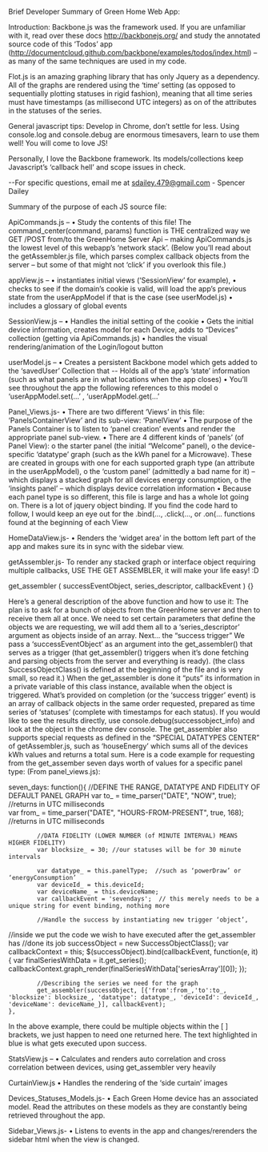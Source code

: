 Brief Developer Summary of Green Home Web App:

Introduction:
Backbone.js was the framework used. If you are unfamiliar with it, read over these docs http://backbonejs.org/ and study the annotated source code of this ‘Todos’ app (http://documentcloud.github.com/backbone/examples/todos/index.html) – as many of the same techniques are used in my code.

Flot.js is an amazing graphing library that has only Jquery as a dependency.  All of the graphs are rendered using the ‘time’ setting (as opposed to sequentially plotting statuses in rigid fashion), meaning that all time series must have timestamps (as millisecond UTC integers) as on of the attributes in the statuses of the series.

General javascript tips:  Develop in Chrome, don’t settle for less.  Using console.log and console.debug are enormous timesavers, learn to use them well!  You will come to love JS!

Personally, I love the Backbone framework.  Its models/collections keep Javascript’s ‘callback hell’ and scope issues in check.

--For specific questions, email me at sdailey.479@gmail.com - Spencer Dailey 

Summary of the purpose of each JS source file:

ApiCommands.js –
•	Study the contents of this file!  The command_center(command, params) function is THE centralized way we GET /POST from/to the GreenHome Server Api – making ApiCommands.js the lowest level of this webapp’s ‘network stack’.  (Below you’ll read about the getAssembler.js file, which parses complex callback objects from the server – but some of that might not ‘click’ if you overlook this file.)

appView.js – 
•	instantiates initial views (‘SessionView’ for example), 
•	checks to see if the domain’s cookie is valid, will load the app’s previous state from the userAppModel if that is the case (see userModel.js)
•	includes a glossary of global events

SessionView.js –
•	Handles the initial setting of the cookie 
•	Gets the initial device information, creates model for each Device, adds to “Devices” collection (getting via ApiCommands.js)
•	handles the visual rendering/animation of the Login/logout button

userModel.js –
•	Creates a persistent Backbone model which gets added to the ‘savedUser’ Collection that --  Holds all of the app’s  ‘state’ information (such as what panels are in what locations when the app closes)
•	You’ll see throughout the app the following references to this model
o	‘userAppModel.set(…’ , ‘userAppModel.get(…’

Panel_Views.js-
•	There are two different ‘Views’ in this file: ‘PanelsContainerView’ and its sub-view: ‘PanelView’
•	The purpose of the Panels Container is to listen to ‘panel creation’ events and render the appropriate panel sub-view.
•	There are 4 different kinds of ‘panels’ (of Panel View): 
o	the starter panel (the initial “Welcome” panel), 
o	the device-specific ‘datatype’ graph (such as the kWh panel for a Microwave). These are created in groups with one for each supported graph type (an attribute in the userAppModel),
o	the ‘custom panel’ (admittedly a bad name for it) – which displays a stacked graph for all devices energy consumption,
o	the ‘insights panel’ – which displays device correlation information
•	Because each panel type is so different, this file is large and has a whole lot going on.  There is a lot of jquery object binding.  If you find the code hard to follow, I would keep an eye out for the .bind(…, .click(…, or .on(… functions found at the beginning of each View

HomeDataView.js-
•	Renders the ‘widget area’ in the bottom left part of the app and makes sure its in sync with the sidebar view.

getAssembler.js-
To render any stacked graph or interface object requiring multiple callbacks, USE THE GET ASSEMBLER, it will make your life easy!  :D

get_assembler ( successEventObject, series_descriptor, callbackEvent ) {}

Here’s a general description of the above function and how to use it:
The plan is to ask for a bunch of objects from the GreenHome server and then to receive them all at once.
We need to set certain parameters that define the objects we are requesting, we will add them all to a ‘series_descriptor’ argument as objects inside of an array.
Next… the “success trigger”
We pass a ‘successEventObject’ as an argument into the get_assembler() that serves as a trigger (that get_assembler() triggers when it’s done fetching and parsing objects from the server and everything is ready).
(the class SuccessObjectClass() is defined at the beginning of the file and is very small, so read it.)
When the get_assembler is done it “puts” its information in a private variable of this class instance, available when the object is triggered.
What’s provided on completion (or the ‘success trigger’ event) is an array of callback objects in the same order requested, prepared as time series of ‘statuses’ (complete with timestamps for each status).  If you would like to see the results directly, use console.debug(successobject_info) and look at the object in the chrome dev console.
The get_assembler also supports special requests as defined in the “SPECIAL DATATYPES CENTER” of getAssembler.js, such as ‘houseEnergy’ which sums all of the devices kWh values and returns a total sum.
Here is a code example for requesting from the get_assember seven days worth of values for a specific panel type:
(From panel_views.js):

seven_days: function(){
      		//DEFINE THE RANGE, DATATYPE AND FIDELITY OF DEFAULT PANEL GRAPH
		    var to_ = time_parser("DATE", "NOW", true);  //returns in UTC milliseconds    
		    var from_ = time_parser("DATE", "HOURS-FROM-PRESENT", true, 168);  //returns in UTC milliseconds
		    
		    //DATA FIDELITY (LOWER NUMBER (of MINUTE INTERVAL) MEANS HIGHER FIDELITY)
		    var blocksize_ = 30; //our statuses will be for 30 minute intervals
		    
		    var datatype_ = this.panelType;  //such as ‘powerDraw’ or ‘energyConsumption’
		    var deviceId_ = this.deviceId;
		    var deviceName_ = this.deviceName;
		    var callbackEvent = 'sevendays';  // this merely needs to be a unique string for event binding, nothing more
		    
		    //Handle the success by instantiating new trigger ‘object’, 
//inside we put the code we wish to have executed after the get_assembler has //done its job
		    successObject = new SuccessObjectClass(); var callbackContext = this;
		    $(successObject).bind(callbackEvent, function(e, it){
			var finalSeriesWithData = it.get_series();
			callbackContext.graph_render(finalSeriesWithData['seriesArray'][0]);
			});
		    
		    //Describing the series we need for the graph
		    get_assembler(successObject, [{'from':from_,'to':to_, 'blocksize': blocksize_, 'datatype': datatype_, 'deviceId': deviceId_, 'deviceName': deviceName_}], callbackEvent);
    },

In the above example, there could be multiple objects within the [ ] brackets, we just happen to need one returned here.  The text highlighted in blue is what gets executed upon success. 

StatsView.js –
•	Calculates and renders auto correlation and cross correlation between devices, using get_assembler very heavily 

CurtainView.js
•	Handles the rendering of the ‘side curtain’ images
		
Devices_Statuses_Models.js-
•	Each Green Home device has an associated model.  Read the attributes on these models as they are constantly being retrieved throughout the app.

Sidebar_Views.js-
•	Listens to events in the app and changes/rerenders the sidebar html when the view is changed.
		

